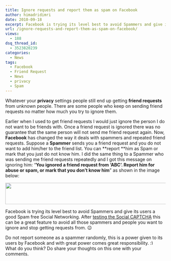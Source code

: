 ```yaml
---
title: Ignore requests and report them as spam on Facebook
author: himadridimri
date: 2010-09-18
excerpt: Facebook is trying its level best to avoid Spammers and give its users a good Spam free Social Networking. After testing the Social CAPTCHA this can be a great feature to avoid all those spammers and people you want to ignore and stop getting requests from.
url: /ignore-requests-and-report-them-as-spam-on-facebook/
views:
  - 188
dsq_thread_id:
  - 3523820239
categories:
  - News
tags:
  - Facebook
  - Friend Request
  - News
  - privacy
  - Spam
---
```

Whatever your **privacy** settings people still end up getting **friend requests** from unknown people. There are some people who keep on sending friend requests no matter how much you try to ignore them.

Earlier when I used to get friend requests I would just ignore the person I do not want to be friends with. Once a friend request is ignored there was no guarantee that the same person will not send me friend request again. Now, **Facebook** has changed the way it deals with spammers and repeated friend requests. Suppose a **Spammer** sends you a friend request and you do not want to add him/her to the friend list. You can **report **him as Spam or mark that you just do not know him. I did the same thing to a Spammer who was sending me friend requests repeatedly and I got this message on ignoring him: &#8220;**You ignored a friend request from &#8216;ABC&#8217;. Report him for abuse or spam, or mark that you don&#8217;t know him**&#8221; as shown in the image below:

<a href="http://fbknol.com/ignore-requests-and-report-them-as-spam-on-facebook/screenshot_003/" onclick="_gaq.push(['_trackEvent', 'outbound-article', 'http://fbknol.com/ignore-requests-and-report-them-as-spam-on-facebook/screenshot_003/', '']);" rel="attachment wp-att-2707"><img class="alignnone size-full  wp-image-51861" src="http://cdn.devilsworkshop.org/files/2010/09/screenshot_003.png" alt="" width="548" height="67" /></a>

Facebook is trying its level best to avoid Spammers and give its users a good Spam free Social Networking. After <a href="http://fbknol.com/facebook-is-testing-social-captcha/" onclick="_gaq.push(['_trackEvent', 'outbound-article', 'http://fbknol.com/facebook-is-testing-social-captcha/', 'testing the Social CAPTCHA']);" >testing the Social CAPTCHA</a> this can be a great feature to avoid all those spammers and people you want to ignore and stop getting requests from. 😉

Do not report someone as a spammer randomly, this is a power given to its users by Facebook and with great power comes great responsibility. <img src="http://devilsworkshop.org/wp-includes/images/smilies/simple-smile.png" alt=":)" class="wp-smiley" style="height: 1em; max-height: 1em;" /> What do you think? Do share your thoughts on this one with your comments.
